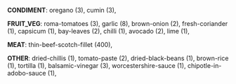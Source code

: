 
**CONDIMENT**:
oregano (3), 
cumin (3), 

**FRUIT_VEG**:
roma-tomatoes (3), 
garlic (8), 
brown-onion (2), 
fresh-coriander (1), 
capsicum (1), 
bay-leaves (2), 
chilli (1), 
avocado (2), 
lime (1), 

**MEAT**:
thin-beef-scotch-fillet (400), 

**OTHER**:
dried-chillis (1), 
tomato-paste (2), 
dried-black-beans (1), 
brown-rice (1), 
tortilla (1), 
balsamic-vinegar (3), 
worcestershire-sauce (1), 
chipotle-in-adobo-sauce (1), 
